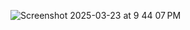
![Screenshot 2025-03-23 at 9 44 07 PM](https://github.com/user-attachments/assets/d8dee259-c5f7-46ba-9a1e-3257a5cdbddf)
